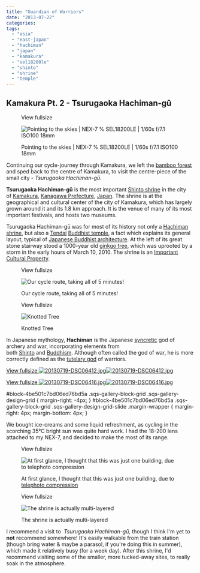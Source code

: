 ```yaml
---
title: "Guardian of Warriors"
date: "2013-07-22"
categories: 
tags: 
  - "asia"
  - "east-japan"
  - "hachiman"
  - "japan"
  - "kamakura"
  - "sel18200le"
  - "shinto"
  - "shrine"
  - "temple"
---
```


## Kamakura Pt. 2 - Tsurugaoka Hachiman-gū

<figure>

View fullsize

![Pointing to the skies | NEX-7 % SEL18200LE | 1/60s f/7.1 ISO100 18mm](/assets/images/80742-20130719-dsc06392.jpg)

<figcaption>



Pointing to the skies | NEX-7 % SEL18200LE | 1/60s f/7.1 ISO100 18mm





</figcaption>



</figure>

Continuing our cycle-journey through Kamakura, we left the [bamboo forest](http://www.martinirwinphotography.com/myblog/2013/7/22/cant-see-the-wood-for-the-trees) and sped back to the centre of Kamakura, to visit the centre-piece of the small city - _Tsurugaoka Hachiman-gū._

**Tsurugaoka Hachiman-gū** is the most important [Shinto shrine](http://en.wikipedia.org/wiki/Shinto_shrine) in the city of [Kamakura](http://en.wikipedia.org/wiki/Kamakura,_Kanagawa), [Kanagawa Prefecture](http://en.wikipedia.org/wiki/Kanagawa_Prefecture), [Japan](http://en.wikipedia.org/wiki/Japan). The shrine is at the geographical and cultural center of the city of Kamakura, which has largely grown around it and its 1.8 km approach. It is the venue of many of its most important festivals, and hosts two museums.

Tsurugaoka Hachiman-gū was for most of its history not only a [Hachiman shrine](http://en.wikipedia.org/wiki/Hachiman_shrine), but also a [Tendai](http://en.wikipedia.org/wiki/Tendai) [Buddhist temple](http://en.wikipedia.org/wiki/Buddhist_temples_in_Japan), a fact which explains its general layout, typical of [Japanese Buddhist architecture](http://en.wikipedia.org/wiki/Japanese_Buddhist_architecture). At the left of its great stone stairway stood a 1000-year old [ginkgo tree](http://en.wikipedia.org/wiki/Gingko_biloba), which was uprooted by a storm in the early hours of March 10, 2010. The shrine is an [Important Cultural Property](http://en.wikipedia.org/wiki/Important_Cultural_Properties_of_Japan).

<figure>

View fullsize

![Our cycle route, taking all of 5 minutes! ](/assets/images/0106f-screenshot2013-07-23at8.24.37.png)

<figcaption>



Our cycle route, taking all of 5 minutes! 





</figcaption>



</figure>

<figure>

View fullsize

![Knotted Tree](/assets/images/87452-20130719-dsc06378.jpg)

<figcaption>



Knotted Tree





</figcaption>



</figure>

In Japanese mythology, **Hachiman** is the Japanese [syncretic](http://en.wikipedia.org/wiki/Shinbutsu_sh%C5%ABg%C5%8D) god of archery and war, incorporating elements from both [Shinto](http://en.wikipedia.org/wiki/Shinto) and [Buddhism](http://en.wikipedia.org/wiki/Buddhism_in_Japan). Although often called the god of war, he is more correctly defined as the [tutelary god](http://en.wikipedia.org/wiki/Tutelary_deity) of warriors.

[View fullsize ![20130719-DSC06412.jpg](/assets/images/b6d0d-20130719-dsc06412.jpg)![20130719-DSC06412.jpg](/assets/images/b6d0d-20130719-dsc06412.jpg)](https://exportforscript.wordpress.com/wp-content/uploads/2013/07/b6d0d-20130719-dsc06412.jpg) 

[View fullsize ![20130719-DSC06416.jpg](/assets/images/e3c21-20130719-dsc06416.jpg)![20130719-DSC06416.jpg](/assets/images/e3c21-20130719-dsc06416.jpg)](https://exportforscript.wordpress.com/wp-content/uploads/2013/07/e3c21-20130719-dsc06416.jpg) 

#block-4be501c7bd06ed76bd5a .sqs-gallery-block-grid .sqs-gallery-design-grid { margin-right: -4px; } #block-4be501c7bd06ed76bd5a .sqs-gallery-block-grid .sqs-gallery-design-grid-slide .margin-wrapper { margin-right: 4px; margin-bottom: 4px; }

We bought ice-creams and some liquid refreshment, as cycling in the scorching 35°C bright sun was quite hard work. I had the 18-200 lens attached to my NEX-7, and decided to make the most of its range.

<figure>

View fullsize

![At first glance, I thought that this was just one building, due to telephoto compression](/assets/images/80a58-20130719-dsc06377.jpg)

<figcaption>



At first glance, I thought that this was just one building, due to [telephoto compression](http://www.learnmyshot.com/Telephoto-Lens-Perspective-Compression-and-the-Angle-of-View)





</figcaption>



</figure>

<figure>

View fullsize

![The shrine is actually multi-layered](/assets/images/03c77-20130719-dsc06393.jpg)

<figcaption>



The shrine is actually multi-layered





</figcaption>



</figure>

I recommend a visit to  _Tsurugaoka Hachiman-gū,_ though I think I'm yet to **not** recommend somewhere! It's easily walkable from the train station (though bring water & maybe a parasol, if you're doing this in summer), which made it relatively busy (for a week day). After this shrine, I'd recommend visiting some of the smaller, more tucked-away sites, to really soak in the atmosphere.
